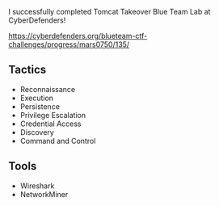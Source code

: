 I successfully completed Tomcat Takeover Blue Team Lab at CyberDefenders!

https://cyberdefenders.org/blueteam-ctf-challenges/progress/mars0750/135/ 

## Tactics

- Reconnaissance
- Execution
- Persistence
- Privilege Escalation
- Credential Access
- Discovery
- Command and Control

## Tools

- Wireshark
- NetworkMiner
